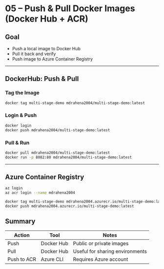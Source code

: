 # 05 – Push & Pull Docker Images (Docker Hub + ACR)

##  Goal

- Push a local image to Docker Hub
- Pull it back and verify
- Push image to Azure Container Registry

---

##  DockerHub: Push & Pull

###  Tag the Image

```bash
docker tag multi-stage-demo mdrahena2004/multi-stage-demo:latest
````

###  Login & Push

```bash
docker login
docker push mdrahena2004/multi-stage-demo:latest
```

###  Pull & Run

```bash
docker pull mdrahena2004/multi-stage-demo:latest
docker run -p 8082:80 mdrahena2004/multi-stage-demo:latest
```

---

##  Azure Container Registry

```bash
az login
az acr login --name mdrahena2004

docker tag multi-stage-demo mdrahena2004.azurecr.io/multi-stage-demo:latest
docker push mdrahena2004.azurecr.io/multi-stage-demo:latest
```



##  Summary

| Action      | Tool       | Notes                           |
| ----------- | ---------- | ------------------------------- |
| Push        | Docker Hub | Public or private images        |
| Pull        | Docker Hub | Useful for sharing environments |
| Push to ACR | Azure CLI  | Requires Azure account          |

